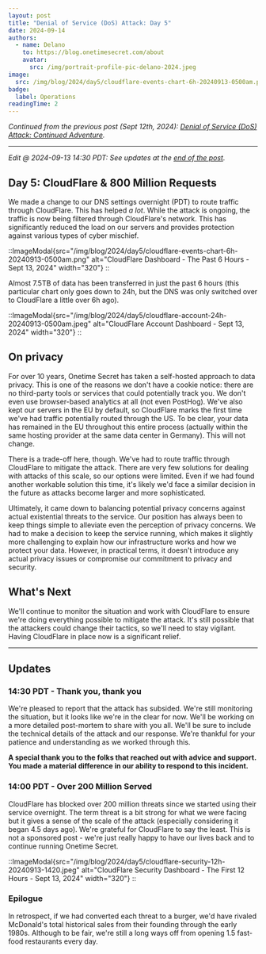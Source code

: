 ```yaml
---
layout: post
title: "Denial of Service (DoS) Attack: Day 5"
date: 2024-09-14
authors:
  - name: Delano
    to: https://blog.onetimesecret.com/about
    avatar:
      src: /img/portrait-profile-pic-delano-2024.jpeg
image:
  src: /img/blog/2024/day5/cloudflare-events-chart-6h-20240913-0500am.png
badge:
  label: Operations
readingTime: 2
---
```



_Continued from the previous post (Sept 12th, 2024): [Denial of Service (DoS) Attack: Continued Adventure](/blog/2024-09-12-ddos-day-4)._

---

_Edit @ 2024-09-13 14:30 PDT: See updates at the [end of the post](#updates)._


## Day 5: CloudFlare & 800 Million Requests

We made a change to our DNS settings overnight (PDT) to route traffic through CloudFlare. This has helped _a lot_. While the attack is ongoing, the traffic is now being filtered through CloudFlare's network. This has significantly reduced the load on our servers and provides protection against various types of cyber mischief.

::ImageModal{src="/img/blog/2024/day5/cloudflare-events-chart-6h-20240913-0500am.png" alt="CloudFlare Dashboard - The Past 6 Hours - Sept 13, 2024" width="320"}
::

Almost 7.5TB of data has been transferred in just the past 6 hours (this particular chart only goes down to 24h, but the DNS was only switched over to CloudFlare a little over 6h ago).

::ImageModal{src="/img/blog/2024/day5/cloudflare-account-24h-20240913-0500am.jpeg" alt="CloudFlare Account Dashboard - Sept 13, 2024" width="320"}
::

## On privacy

For over 10 years, Onetime Secret has taken a self-hosted approach to data privacy. This is one of the reasons we don't have a cookie notice: there are no third-party tools or services that could potentially track you. We don't even use browser-based analytics at all (not even PostHog). We've also kept our servers in the EU by default, so CloudFlare marks the first time we've had traffic potentially routed through the US. To be clear, your data has remained in the EU throughout this entire process (actually within the same hosting provider at the same data center in Germany). This will not change.

There is a trade-off here, though. We've had to route traffic through CloudFlare to mitigate the attack. There are very few solutions for dealing with attacks of this scale, so our options were limited. Even if we had found another workable solution this time, it's likely we'd face a similar decision in the future as attacks become larger and more sophisticated.

Ultimately, it came down to balancing potential privacy concerns against actual existential threats to the service. Our position has always been to keep things simple to alleviate even the perception of privacy concerns. We had to make a decision to keep the service running, which makes it slightly more challenging to explain how our infrastructure works and how we protect your data. However, in practical terms, it doesn't introduce any actual privacy issues or compromise our commitment to privacy and security.

## What's Next

We'll continue to monitor the situation and work with CloudFlare to ensure we're doing everything possible to mitigate the attack. It's still possible that the attackers could change their tactics, so we'll need to stay vigilant. Having CloudFlare in place now is a significant relief.

---

## Updates

### 14:30 PDT - Thank you, thank you

We're pleased to report that the attack has subsided. We're still monitoring the situation, but it looks like we're in the clear for now. We'll be working on a more detailed post-mortem to share with you all. We'll be sure to include the technical details of the attack and our response. We're thankful for your patience and understanding as we worked through this.

**A special thank you to the folks that reached out with advice and support. You made a material difference in our ability to respond to this incident.**

### 14:00 PDT - Over 200 Million Served

CloudFlare has blocked over 200 million threats since we started using their service overnight. The term threat is a bit strong for what we were facing but it gives a sense of the scale of the attack (especially considering it began 4.5 days ago). We're grateful for CloudFlare to say the least. This is not a sponsored post - we're just really happy to have our lives back and to continue running Onetime Secret.


::ImageModal{src="/img/blog/2024/day5/cloudflare-security-12h-20240913-1420.jpeg" alt="CloudFlare Security Dashboard - The First 12 Hours - Sept 13, 2024" width="320"}
::

### Epilogue

In retrospect, if we had converted each threat to a burger, we'd have rivaled McDonald's total historical sales from their founding through the early 1980s. Although to be fair, we're still a long ways off from opening 1.5 fast-food restaurants every day.
